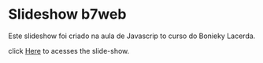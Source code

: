 # Slideshow b7web

Este slideshow foi criado na aula de Javascrip to curso do Bonieky Lacerda. 

click [Here](https://dennisberg13100.github.io/slideshow_b7web/) to acesses the slide-show.